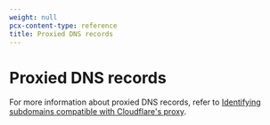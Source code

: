 ```yaml
---
weight: null
pcx-content-type: reference
title: Proxied DNS records
---
```


# Proxied DNS records

For more information about proxied DNS records, refer to [Identifying subdomains compatible with Cloudflare's proxy](https://support.cloudflare.com/hc/articles/200169626).
